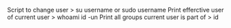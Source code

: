 Script to change user > su username or sudo username
Print efferctive user of current user > whoami id -un
Print all groups current user is part of > id
